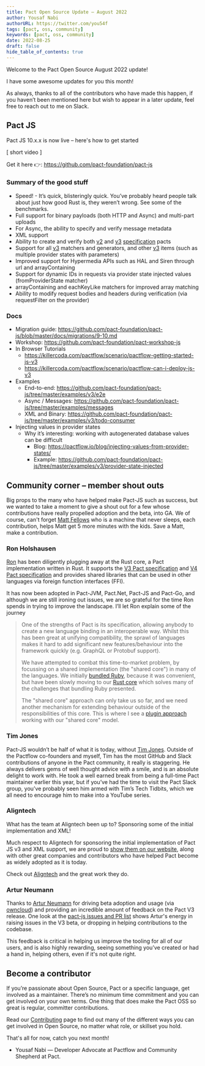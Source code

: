 ```yaml
---
title: Pact Open Source Update — August 2022
author: Yousaf Nabi
authorURL: https://twitter.com/you54f
tags: [pact, oss, community]
keywords: [pact, oss, community]
date: 2022-08-25
draft: false
hide_table_of_contents: true
---
```


Welcome to the Pact Open Source August 2022 update!

I have some awesome updates for you this month!

‌As always, thanks to all of the contributors who have made this happen, if you haven’t been mentioned here but wish to appear in a later update, feel free to reach out to me on Slack.

## Pact JS

Pact JS 10.x.x is now live – here's how to get started

[ short video ]

Get it here 👉: https://github.com/pact-foundation/pact-js

### Summary of the good stuff

- Speed! - It’s quick, blisteringly quick. You’ve probably heard people talk about just how good Rust is, they weren’t wrong. See some of the benchmarks.
- Full support for binary payloads (both HTTP and Async) and multi-part uploads
- For Async, the ability to specify and verify message metadata
- XML support
- Ability to create and verify both [v2](https://github.com/pact-foundation/pact-specification/tree/version-2/) and [v3](https://github.com/pact-foundation/pact-specification/tree/version-3/) [specification](https://github.com/pact-foundation/pact-specification/) pacts
- Support for all [v3](https://github.com/pact-foundation/pact-specification/tree/version-3/) matchers and generators, and other [v3](https://github.com/pact-foundation/pact-specification/tree/version-3/) items (such as multiple provider states with parameters)
- Improved support for Hypermedia APIs such as HAL and Siren through url and arrayContaining
- Support for dynamic IDs in requests via provider state injected values (fromProviderState matcher)
- arrayContaining and eachKeyLike matchers for improved array matching
- Ability to modify request bodies and headers during verification (via requestFilter on the provider)

### Docs

- Migration guide: https://github.com/pact-foundation/pact-js/blob/master/docs/migrations/9-10.md
- Workshop: https://github.com/pact-foundation/pact-workshop-js
- In Browser Tutorials
  - https://killercoda.com/pactflow/scenario/pactflow-getting-started-js-v3
  - https://killercoda.com/pactflow/scenario/pactflow-can-i-deploy-js-v3
- Examples
  - End-to-end: https://github.com/pact-foundation/pact-js/tree/master/examples/v3/e2e
  - Async / Messages: https://github.com/pact-foundation/pact-js/tree/master/examples/messages
  - XML and Binary: https://github.com/pact-foundation/pact-js/tree/master/examples/v3/todo-consumer
- Injecting values in provider states
  - Why it’s interesting: working with autogenerated database values can be difficult
    - Blog: https://pactflow.io/blog/injecting-values-from-provider-states/
    - Example: https://github.com/pact-foundation/pact-js/tree/master/examples/v3/provider-state-injected

## Community corner – member shout outs

Big props to the many who have helped make Pact-JS such as success, but we wanted to take a moment to give a shout out for a few whose contributions have really propelled adoption and the beta, into GA. We of course, can't forget [Matt Fellows](https://github.com/mefellows) who is a machine that never sleeps, each contribution, helps Matt get 5 more minutes with the kids. Save a Matt, make a contribution.

### Ron Holshausen

[Ron](https://github.com/uglyog) has been diligently plugging away at the Rust core, a Pact implementation written in Rust. It supports the [V3 Pact specification](https://github.com/pact-foundation/pact-specification/tree/version-3) and [V4 Pact specification](https://github.com/pact-foundation/pact-specification/tree/version-4) and provides shared libraries that can be used in other languages via foreign function interfaces (FFI).

It has now been adopted in Pact-JVM, Pact.Net, Pact-JS and Pact-Go, and although we are still ironing out issues, we are so grateful for the time Ron spends in trying to improve the landscape. I’ll let Ron explain some of the journey

> One of the strengths of Pact is its specification, allowing anybody to create a new language binding in an interoperable way. Whilst this has been great at unifying compatibility, the sprawl of languages makes it hard to add significant new features/behaviour into the framework quickly (e.g. GraphQL or Protobuf support).
>
> We have attempted to combat this time-to-market problem, by focussing on a shared implementation (the "shared core") in many of the languages. We initially [bundled Ruby](https://docs.pact.io/wrapper_implementations), because it was convenient, but have been slowly moving to our [Rust core](https://github.com/pact-foundation/pact-reference) which solves many of the challenges that bundling Ruby presented.
>
> The "shared core" approach can only take us so far, and we need another mechanism for extending behaviour outside of the responsibilities of this core. This is where I see a [plugin approach](https://github.com/pact-foundation/pact-plugins) working with our "shared core" model.

### Tim Jones

Pact-JS wouldn’t be half of what it is today, without [Tim Jones](https://github.com/TimothyJones). Outside of the Pactflow co-founders and myself, Tim has the most GitHub and Slack contributions of anyone in the Pact community, it really is staggering. He always delivers gems of well thought advice with a smile, and is an absolute delight to work with. He took a well earned break from being a full-time Pact maintainer earlier this year, but if you’ve had the time to visit the Pact Slack group, you’ve probably seen him armed with Tim’s Tech Tidbits, which we all need to encourage him to make into a YouTube series.

### Aligntech

What has the team at Aligntech been up to? Sponsoring some of the initial implementation and XML!

Much respect to Aligntech for sponsoring the initial implementation of Pact JS v3 and XML support, we are proud to [show them on our website](https://docs.pact.io/contributing/contributors), along with other great companies and contributors who have helped Pact become as widely adopted as it is today.

Check out [Aligntech](https://www.aligntech.com) and the great work they do.

### Artur Neumann

Thanks to [Artur Neumann](https://github.com/individual-it) for driving beta adoption and usage (via [owncloud](https://owncloud.com/)) and providing an incredible amount of feedback on the Pact V3 release. One look at the [pact-js issues and PR list](https://github.com/pact-foundation/pact-js/issues?q=author%3Aindividual-it) shows Artur's energy in raising issues in the V3 beta, or dropping in helping contributions to the codebase.

This feedback is critical in helping us improve the tooling for all of our users, and is also highly rewarding, seeing something you’ve created or had a hand in, helping others, even if it's not quite right.

## Become a contributor

If you’re passionate about Open Source, Pact or a specific language, get involved as a maintainer. There’s no minimum time commitment and you can get involved on your own terms. One thing that does make the Pact OSS so great is regular, committer contributions.

Read our [Contributing](https://docs.pact.io/contributing) page to find out many of the different ways you can get involved in Open Source, no matter what role, or skillset you hold.

That's all for now, catch you next month!

- Yousaf Nabi — Developer Advocate at Pactflow and Community Shepherd at Pact.
